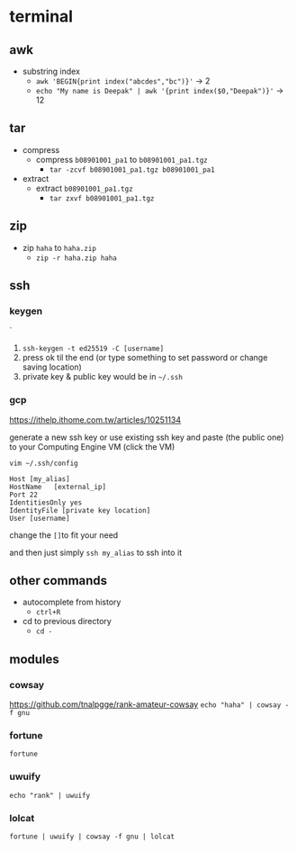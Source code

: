 # terminal

## awk
- substring index
	- `awk 'BEGIN{print index("abcdes","bc")}'` → 2
	- `echo "My name is Deepak" | awk '{print index($0,"Deepak")}'` → 12


## tar
- compress
	- compress `b08901001_pa1` to `b08901001_pa1.tgz`
		- `tar -zcvf b08901001_pa1.tgz b08901001_pa1`
- extract
	- extract `b08901001_pa1.tgz`
		- `tar zxvf b08901001_pa1.tgz`

## zip
- zip `haha` to `haha.zip`
	- `zip -r haha.zip haha`

## ssh
### keygen
`
1. `ssh-keygen -t ed25519 -C [username]`
2. press ok til the end (or type something to set password or change saving location)
3. private key & public key would be in `~/.ssh`

### gcp
https://ithelp.ithome.com.tw/articles/10251134

generate a new ssh key or use existing ssh key and paste (the public one) to your Computing Engine VM (click the VM)

`vim ~/.ssh/config`

```
Host [my_alias]
HostName   [external_ip]
Port 22
IdentitiesOnly yes
IdentityFile [private key location]
User [username]
```
change the `[]`to fit your need

and then just simply `ssh my_alias` to ssh into it

## other commands
- autocomplete from history
	- `ctrl+R`
- cd to previous directory
	- `cd -`
		
## modules
### cowsay
https://github.com/tnalpgge/rank-amateur-cowsay
`echo "haha" | cowsay -f gnu`

### fortune
`fortune`

### uwuify
`echo "rank" | uwuify`

### lolcat
`fortune | uwuify | cowsay -f gnu | lolcat`
